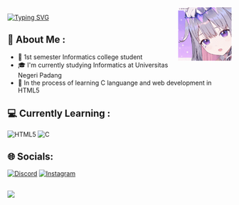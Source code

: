 <img align="right" height="120p" src="https://github.com/CarelOsagi/CarelOsagi/blob/main/koseki-bijou.gif">
<p align="left"> <a href="https://git.io/typing-svg"><img src="https://readme-typing-svg.demolab.com?font=Montserrat&size=25&duration=2500&pause=2500&color=8343F7&center=true&vCenter=true&random=false&width=435&lines=Hi+there%2C+I'm+Carel+Habsian+Osagi" alt="Typing SVG" /></a> </h1>
<p/>

## 🌠 About Me :
- 🏫 1st semester Informatics college student
- 🎓️ I'm currently studying Informatics at Universitas Negeri Padang 
- 🌱️ In the process of learning C languange and web development in HTML5

## 💻 Currently Learning :
![HTML5](https://img.shields.io/badge/html5-%23E34F26.svg?style=for-the-badge&logo=html5&logoColor=white) ![C](https://img.shields.io/badge/c-%2300599C.svg?style=for-the-badge&logo=c&logoColor=white)

## 🌐 Socials:
[![Discord](https://img.shields.io/badge/Discord-%237289DA.svg?logo=discord&logoColor=white)](https://discordapp.com/users/988831637389312030) [![Instagram](https://img.shields.io/badge/Instagram-%23E4405F.svg?logo=Instagram&logoColor=white)](https://www.instagram.com/carel.osagi/)

##
[![](https://visitcount.itsvg.in/api?id=CarelOsagi&icon=5&color=2)](https://visitcount.itsvg.in)
